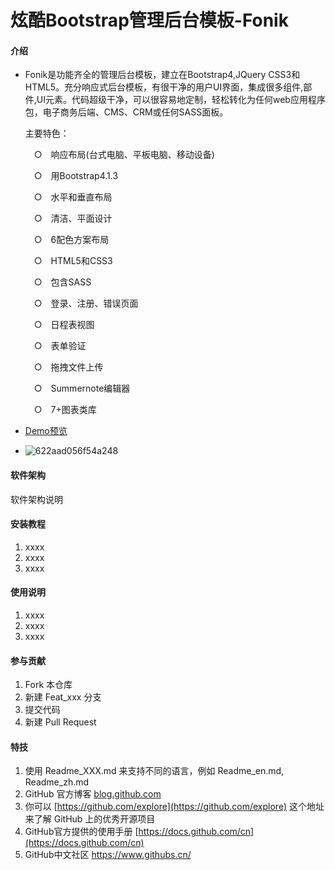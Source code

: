 # 炫酷Bootstrap管理后台模板-Fonik

#### 介绍

- Fonik是功能齐全的管理后台模板，建立在Bootstrap4,JQuery CSS3和HTML5。充分响应式后台模板，有很干净的用户UI界面，集成很多组件,部件,UI元素。代码超级干净，可以很容易地定制，轻松转化为任何web应用程序包，电子商务后端、CMS、CRM或任何SASS面板。

  主要特色：

  　○　响应布局(台式电脑、平板电脑、移动设备)

  　○　用Bootstrap4.1.3

  　○　水平和垂直布局

  　○　清洁、平面设计

  　○　6配色方案布局

  　○　HTML5和CSS3

  　○　包含SASS

  　○　登录、注册、错误页面

  　○　日程表视图

  　○　表单验证

  　○　拖拽文件上传

  　○　Summernote编辑器

  　○　7+图表类库

- [Demo预览](https://sunyctf.github.io/front-end-demos/css-effects/HTML5+CSS3新拟态鼠标经过特效/index.html)

- ![622aad056f54a248](C:\Users\儒雅的烤地瓜\Desktop\622aad056f54a248.png)

#### 软件架构
软件架构说明


#### 安装教程

1.  xxxx
2.  xxxx
3.  xxxx

#### 使用说明

1.  xxxx
2.  xxxx
3.  xxxx

#### 参与贡献

1.  Fork 本仓库
2.  新建 Feat_xxx 分支
3.  提交代码
4.  新建 Pull Request


#### 特技

1.  使用 Readme\_XXX.md 来支持不同的语言，例如 Readme\_en.md, Readme\_zh.md
2.  GitHub 官方博客 [blog.github.com](https://github.blog)
3.  你可以 [https://github.com/explore](https://github.com/explore) 这个地址来了解 GitHub 上的优秀开源项目
4.  GitHub官方提供的使用手册 [https://docs.github.com/cn](https://docs.github.com/cn)
5.  GitHub中文社区 https://www.githubs.cn/
